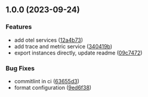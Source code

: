 

## 1.0.0 (2023-09-24)


### Features

* add otel services ([12a4b73](https://github.com/ignaciojcano/nestjs-opentelemetry/commit/12a4b73b34104338059d741d7f21a2f1e6647b07))
* add trace and metric service ([340419b](https://github.com/ignaciojcano/nestjs-opentelemetry/commit/340419b70d5843abbf4933bba2678ce94d61ebd5))
* export instances directly, update readme ([09c7472](https://github.com/ignaciojcano/nestjs-opentelemetry/commit/09c7472763ddbbcfd63d5ae012e2270cd9d620a8))


### Bug Fixes

* commitlint in ci ([63655d3](https://github.com/ignaciojcano/nestjs-opentelemetry/commit/63655d347a1fff77bb32bdb2b1da8a6e61d5ed51))
* format configuration ([9ed6f38](https://github.com/ignaciojcano/nestjs-opentelemetry/commit/9ed6f38182332d14042ae105e470461e454986df))